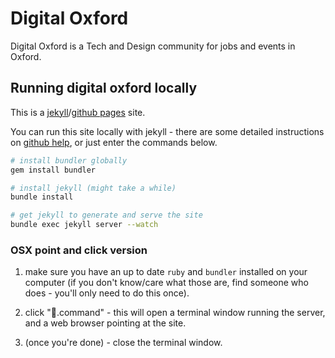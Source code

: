 # Digital Oxford

Digital Oxford is a Tech and Design community for jobs and events in Oxford. 

## Running digital oxford locally

This is a [jekyll](http://jekyllrb.com/)/[github pages](https://pages.github.com/) site.

You can run this site locally with jekyll - there are some detailed instructions on [github help](https://help.github.com/articles/using-jekyll-with-pages), or just enter the commands below.

```bash
# install bundler globally
gem install bundler

# install jekyll (might take a while)
bundle install

# get jekyll to generate and serve the site
bundle exec jekyll server --watch
```

### OSX point and click version

1. make sure you have an up to date `ruby` and `bundler` installed on your computer (if you don't know/care what those are, find someone who does - you'll only need to do this once).

2. click ":rocket:.command" - this will open a terminal window running the server, and a web browser pointing at the site.

3. (once you're done) - close the terminal window.

